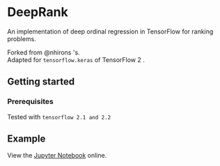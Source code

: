 # DeepRank
An implementation of deep ordinal regression in TensorFlow for ranking problems.

Forked from @nhirons 's.  
Adapted for `tensorflow.keras` of TensorFlow 2 .

## Getting started

### Prerequisites

Tested with `tensorflow 2.1 and 2.2`

## Example

View the [Jupyter Notebook](notebooks/example-tf.ipynb) online.
